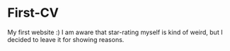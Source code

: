 # First-CV
My first website
:) I am aware that star-rating myself is kind of weird, but I decided to leave it for showing reasons.
